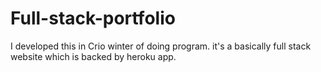 # Full-stack-portfolio
I developed this in Crio winter of doing program. it's a basically full stack website which is backed by heroku app.
